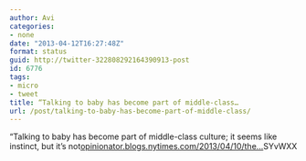 ```yaml
---
author: Avi
categories:
- none
date: "2013-04-12T16:27:48Z"
format: status
guid: http://twitter-322808292164390913-post
id: 6776
tags:
- micro
- tweet
title: “Talking to baby has become part of middle-class…
url: /post/talking-to-baby-has-become-part-of-middle-class/
---
```

“Talking to baby has become part of middle-class culture; it seems like instinct, but it’s not[opinionator.blogs.nytimes.com/2013/04/10/the…](http://opinionator.blogs.nytimes.com/2013/04/10/the-power-of-talking-to-your-baby/)SYvWXX